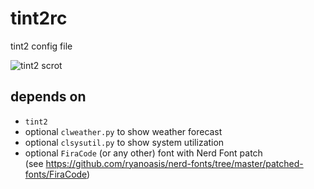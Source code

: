 # tint2rc  
tint2 config file  
  
  ![tint2 scrot](https://raw.githubusercontent.com/0vv1/Oystagony/assets/scrot/tint2_20190602.png)  
  
## depends on
 * `tint2`
 * optional `clweather.py`
    to show weather forecast
 * optional `clsysutil.py`
    to show system utilization
 * optional `FiraCode` (or any other) font with Nerd Font patch    
   (see https://github.com/ryanoasis/nerd-fonts/tree/master/patched-fonts/FiraCode)

